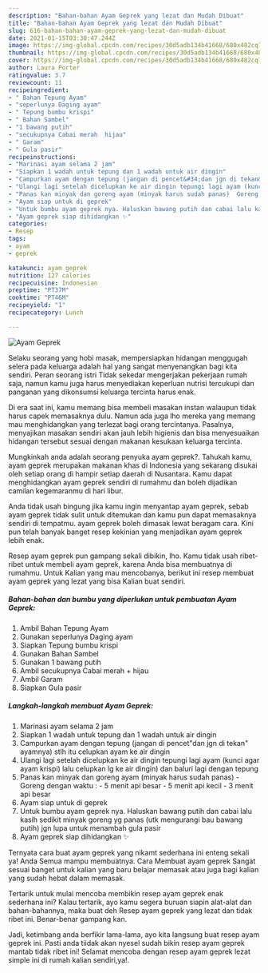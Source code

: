 ```yaml
---
description: "Bahan-bahan Ayam Geprek yang lezat dan Mudah Dibuat"
title: "Bahan-bahan Ayam Geprek yang lezat dan Mudah Dibuat"
slug: 616-bahan-bahan-ayam-geprek-yang-lezat-dan-mudah-dibuat
date: 2021-01-15T03:30:47.244Z
image: https://img-global.cpcdn.com/recipes/30d5adb134b41668/680x482cq70/ayam-geprek-foto-resep-utama.jpg
thumbnail: https://img-global.cpcdn.com/recipes/30d5adb134b41668/680x482cq70/ayam-geprek-foto-resep-utama.jpg
cover: https://img-global.cpcdn.com/recipes/30d5adb134b41668/680x482cq70/ayam-geprek-foto-resep-utama.jpg
author: Laura Porter
ratingvalue: 3.7
reviewcount: 11
recipeingredient:
- " Bahan Tepung Ayam"
- "seperlunya Daging ayam"
- " Tepung bumbu krispi"
- " Bahan Sambel"
- "1 bawang putih"
- "secukupnya Cabai merah  hijau"
- " Garam"
- " Gula pasir"
recipeinstructions:
- "Marinasi ayam selama 2 jam"
- "Siapkan 1 wadah untuk tepung dan 1 wadah untuk air dingin"
- "Campurkan ayam dengan tepung (jangan di pencet&#34;dan jgn di tekan&#34; ayamnya) stlh itu celupkan ayam ke air dingin"
- "Ulangi lagi setelah dicelupkan ke air dingin tepungi lagi ayam (kunci agar ayam krispi) lalu celupkan lg ke air dingin) dan baluri lagi dengan tepung"
- "Panas kan minyak dan goreng ayam (minyak harus sudah panas)  Goreng dengan waktu :  5 menit api besar 5 menit api kecil 3 menit api besar"
- "Ayam siap untuk di geprek"
- "Untuk bumbu ayam geprek nya. Haluskan bawang putih dan cabai lalu kasih sedikit minyak goreng yg panas (utk mengurangi bau bawang putih) jgn lupa untuk menambah gula pasir"
- "Ayam geprek siap dihidangkan ✨"
categories:
- Resep
tags:
- ayam
- geprek

katakunci: ayam geprek 
nutrition: 127 calories
recipecuisine: Indonesian
preptime: "PT37M"
cooktime: "PT46M"
recipeyield: "1"
recipecategory: Lunch

---
```



![Ayam Geprek](https://img-global.cpcdn.com/recipes/30d5adb134b41668/680x482cq70/ayam-geprek-foto-resep-utama.jpg)

Selaku seorang yang hobi masak, mempersiapkan hidangan menggugah selera pada keluarga adalah hal yang sangat menyenangkan bagi kita sendiri. Peran seorang istri Tidak sekedar mengerjakan pekerjaan rumah saja, namun kamu juga harus menyediakan keperluan nutrisi tercukupi dan panganan yang dikonsumsi keluarga tercinta harus enak.

Di era  saat ini, kamu memang bisa membeli masakan instan walaupun tidak harus capek memasaknya dulu. Namun ada juga lho mereka yang memang mau menghidangkan yang terlezat bagi orang tercintanya. Pasalnya, menyajikan masakan sendiri akan jauh lebih higienis dan bisa menyesuaikan hidangan tersebut sesuai dengan makanan kesukaan keluarga tercinta. 



Mungkinkah anda adalah seorang penyuka ayam geprek?. Tahukah kamu, ayam geprek merupakan makanan khas di Indonesia yang sekarang disukai oleh setiap orang di hampir setiap daerah di Nusantara. Kamu dapat menghidangkan ayam geprek sendiri di rumahmu dan boleh dijadikan camilan kegemaranmu di hari libur.

Anda tidak usah bingung jika kamu ingin menyantap ayam geprek, sebab ayam geprek tidak sulit untuk ditemukan dan kamu pun dapat memasaknya sendiri di tempatmu. ayam geprek boleh dimasak lewat beragam cara. Kini pun telah banyak banget resep kekinian yang menjadikan ayam geprek lebih enak.

Resep ayam geprek pun gampang sekali dibikin, lho. Kamu tidak usah ribet-ribet untuk membeli ayam geprek, karena Anda bisa membuatnya di rumahmu. Untuk Kalian yang mau mencobanya, berikut ini resep membuat ayam geprek yang lezat yang bisa Kalian buat sendiri.

<!--inarticleads1-->

##### Bahan-bahan dan bumbu yang diperlukan untuk pembuatan Ayam Geprek:

1. Ambil  Bahan Tepung Ayam
1. Gunakan seperlunya Daging ayam
1. Siapkan  Tepung bumbu krispi
1. Gunakan  Bahan Sambel
1. Gunakan 1 bawang putih
1. Ambil secukupnya Cabai merah + hijau
1. Ambil  Garam
1. Siapkan  Gula pasir




<!--inarticleads2-->

##### Langkah-langkah membuat Ayam Geprek:

1. Marinasi ayam selama 2 jam
1. Siapkan 1 wadah untuk tepung dan 1 wadah untuk air dingin
1. Campurkan ayam dengan tepung (jangan di pencet&#34;dan jgn di tekan&#34; ayamnya) stlh itu celupkan ayam ke air dingin
1. Ulangi lagi setelah dicelupkan ke air dingin tepungi lagi ayam (kunci agar ayam krispi) lalu celupkan lg ke air dingin) dan baluri lagi dengan tepung
1. Panas kan minyak dan goreng ayam (minyak harus sudah panas)  - Goreng dengan waktu :  - 5 menit api besar - 5 menit api kecil - 3 menit api besar
1. Ayam siap untuk di geprek
1. Untuk bumbu ayam geprek nya. Haluskan bawang putih dan cabai lalu kasih sedikit minyak goreng yg panas (utk mengurangi bau bawang putih) jgn lupa untuk menambah gula pasir
1. Ayam geprek siap dihidangkan ✨




Ternyata cara buat ayam geprek yang nikamt sederhana ini enteng sekali ya! Anda Semua mampu membuatnya. Cara Membuat ayam geprek Sangat sesuai banget untuk kalian yang baru belajar memasak atau juga bagi kalian yang sudah hebat dalam memasak.

Tertarik untuk mulai mencoba membikin resep ayam geprek enak sederhana ini? Kalau tertarik, ayo kamu segera buruan siapin alat-alat dan bahan-bahannya, maka buat deh Resep ayam geprek yang lezat dan tidak ribet ini. Benar-benar gampang kan. 

Jadi, ketimbang anda berfikir lama-lama, ayo kita langsung buat resep ayam geprek ini. Pasti anda tiidak akan nyesel sudah bikin resep ayam geprek mantab tidak ribet ini! Selamat mencoba dengan resep ayam geprek lezat simple ini di rumah kalian sendiri,ya!.

